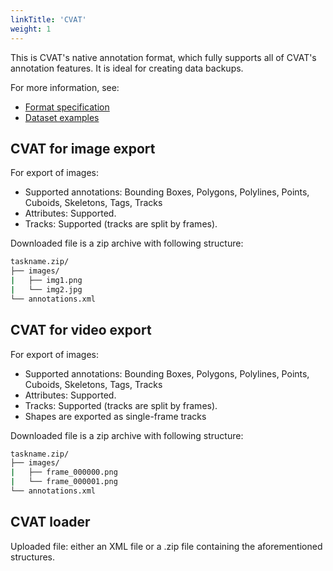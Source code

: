 ```yaml
---
linkTitle: 'CVAT'
weight: 1
---
```


This is CVAT's native annotation format,
which fully supports all of CVAT's annotation features.
It is ideal for creating data backups.

For more information, see:

- [Format specification](/docs/manual/advanced/xml_format/)
- [Dataset examples](https://github.com/cvat-ai/datumaro/tree/v0.3/tests/assets/cvat_dataset)

## CVAT for image export

For export of images:

- Supported annotations: Bounding Boxes, Polygons, Polylines,
  Points, Cuboids, Skeletons, Tags, Tracks
- Attributes: Supported.
- Tracks: Supported (tracks are split by frames).

Downloaded file is a zip archive with following structure:

```bash
taskname.zip/
├── images/
|   ├── img1.png
|   └── img2.jpg
└── annotations.xml
```

## CVAT for video export

For export of images:

- Supported annotations: Bounding Boxes, Polygons, Polylines,
  Points, Cuboids, Skeletons, Tags, Tracks
- Attributes: Supported.
- Tracks: Supported (tracks are split by frames).
- Shapes are exported as single-frame tracks

Downloaded file is a zip archive with following structure:

```bash
taskname.zip/
├── images/
|   ├── frame_000000.png
|   └── frame_000001.png
└── annotations.xml
```

## CVAT loader

Uploaded file: either an XML file or a
.zip file containing the aforementioned structures.
